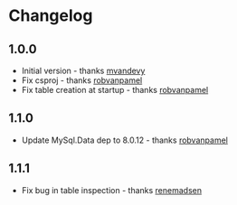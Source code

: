 # Changelog

## 1.0.0

* Initial version - thanks [mvandevy]
* Fix csproj - thanks [robvanpamel]
* Fix table creation at startup - thanks [robvanpamel]

## 1.1.0

* Update MySql.Data dep to 8.0.12 - thanks [robvanpamel]

## 1.1.1

* Fix bug in table inspection - thanks [renemadsen]

[mvandevy]: https://github.com/mvandevy
[renemadsen]: https://github.com/renemadsen
[robvanpamel]: https://github.com/robvanpamel
